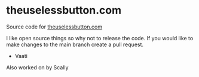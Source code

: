 # theuselessbutton.com
Source code for  [theuselessbutton.com](https://theuselessbutton.com
) 

I like open source things so why not to release the code.
If you would like to make changes to the main branch create a pull request.

- Vaati

Also worked on by Scally
